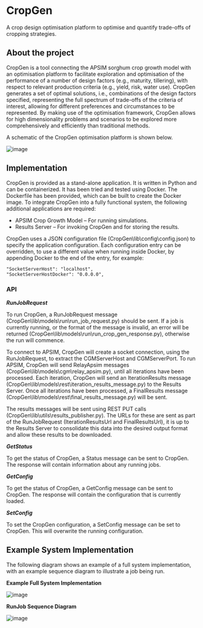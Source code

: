 # CropGen

A crop design optimisation platform to optimise and quantify trade-offs of cropping strategies.

## About the project 
 
CropGen is a tool connecting the APSIM sorghum crop growth model with an optimisation platform to facilitate exploration and optimisation of the performance of a number of design factors (e.g., maturity, tillering), with respect to relevant production criteria (e.g., yield, risk, water use). CropGen generates a set of optimal solutions, i.e., combinations of the design factors specified, representing the full spectrum of trade-offs of the criteria of interest, allowing for different preferences and circumstances to be represented. By making use of the optimisation framework, CropGen allows for high dimensionality problems and scenarios to be explored more comprehensively and efficiently than traditional methods.

A schematic of the CropGen optimisation platform is shown below. 

![image](https://github.com/user-attachments/assets/e817cf4b-6c10-4c39-94c0-18355f297b03)

## Implementation 

CropGen is provided as a stand-alone application. It is written in Python and can be containerized. It has been tried and tested using Docker. The Dockerfile has been provided, which can be built to create the Docker image. To integrate CropGen into a fully functional system, the following additional applications are required:

* APSIM Crop Growth Model – For running simulations.
* Results Server – For invoking CropGen and for storing the results.

CropGen uses a JSON configuration file (CropGen\lib\config\config.json) to specify the application configuration. Each configuration entry can be overridden, to use a different value when running inside Docker, by appending Docker to the end of the entry, for example: 

```
"SocketServerHost": "localhost",    
"SocketServerHostDocker": "0.0.0.0",
```

### API

***RunJobRequest***

To run CropGen, a RunJobRequest message (CropGen\lib\models\run\run_job_request.py) should be sent. If a job is currently running, or the format of the message is invalid, an error will be returned (CropGen\lib\models\run\run_crop_gen_response.py), otherwise the run  will commence. 

To connect to APSIM, CropGen will create a socket connection, using the RunJobRequest, to extract the CGMServerHost and CGMServerPort. To run APSIM, CropGen will send RelayApsim messages (CropGen\lib\models\cgm\relay_apsim.py), until all iterations have been processed. Each iteration, CropGen will send an IterationResults message (CropGen\lib\models\rest\iteration_results_message.py) to the Results Server. Once all iterations have been processed, a FinalResults message (CropGen\lib\models\rest\final_results_message.py) will be sent. 

The results messages will be sent using REST PUT calls (CropGen\lib\utils\results_publisher.py). The URLs for these are sent as part of the RunJobRequest (IterationResultsUrl and FinalResultsUrl), it is up to the Results Server to consolidate this data into the desired output format and allow these results to be downloaded.

***GetStatus***

To get the status of CropGen, a Status message can be sent to CropGen. The response will contain information about any running jobs.

***GetConfig*** 

To get the status of CropGen, a GetConfig message can be sent to CropGen. The response will contain the configuration that is currently loaded.

***SetConfig***

To set the CropGen configuration, a SetConfig message can be set to CropGen. This will overwrite the running configuration.

## Example System Implementation 

The following diagram shows an example of a full system implementation, with an example sequence diagram to illustrate a job being run.

**Example Full System Implementation**

![image](https://github.com/user-attachments/assets/f0aa5006-c189-4514-ac5a-577ad8679a91)

**RunJob Sequence Diagram**

![image](https://github.com/user-attachments/assets/b4664b4e-323f-44d7-9d58-8c2bb57349c0)
